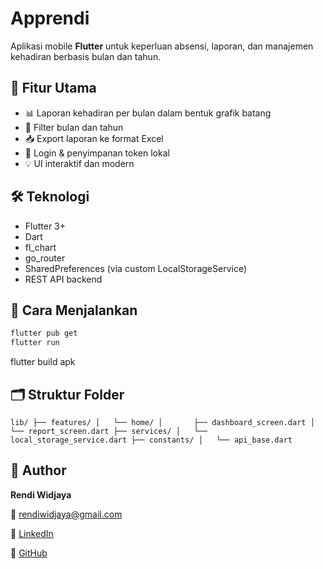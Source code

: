 # Apprendi

Aplikasi mobile **Flutter** untuk keperluan absensi, laporan, dan manajemen kehadiran berbasis bulan dan tahun.

## 🚀 Fitur Utama

- 📊 Laporan kehadiran per bulan dalam bentuk grafik batang
- 📅 Filter bulan dan tahun
- 📥 Export laporan ke format Excel
- 🔐 Login & penyimpanan token lokal
- 💡 UI interaktif dan modern

## 🛠️ Teknologi

- Flutter 3+
- Dart
- fl_chart
- go_router
- SharedPreferences (via custom LocalStorageService)
- REST API backend

## 🏁 Cara Menjalankan

```bash
flutter pub get
flutter run
```

flutter build apk

## **🗂️ Struktur Folder**

`lib/
├── features/
│   └── home/
│       ├── dashboard_screen.dart
│       └── report_screen.dart
├── services/
│   └── local_storage_service.dart
├── constants/
│   └── api_base.dart`


## **👤 Author**

**Rendi Widjaya**

📧 rendiwidjaya@gmail.com

🔗 [LinkedIn](https://www.linkedin.com/in/rendi-widjaya/)

🐙 [GitHub](https://github.com/renwidjaya)
